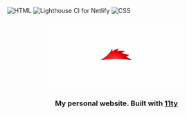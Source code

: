 ![HTML](https://github.com/jediyozh/jediyozh.com/workflows/HTML/badge.svg)
  ![Lighthouse CI for Netlify](https://github.com/jediyozh/jediyozh.com/workflows/Lighthouse%20CI%20for%20Netlify/badge.svg)
  ![CSS](https://github.com/jediyozh/jediyozh.com/workflows/CSS/badge.svg)

<div align="center">
  <img src="/src/images/social.png" width="300px" alt="Red hedgehog" />
  <br/>
  
  ### My personal website. Built with [11ty](https://www.11ty.dev/)
</div>

